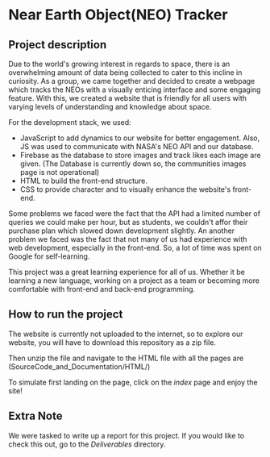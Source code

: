 # Near Earth Object(NEO) Tracker
## Project description
Due to the world's growing interest in regards to space, there is an overwhelming amount of data being collected to cater to this incline in curiosity. As a group, we came together and decided to create a webpage which tracks the NEOs with a visually enticing interface and some engaging feature. With this, we created a website that is friendly for all users with varying levels of understanding and knowledge about space. 

For the development stack, we used:
* JavaScript to add dynamics to our website for better engagement. Also, JS was used to communicate with NASA's NEO API and our database.
* Firebase as the database to store images and track likes each image are given. (The Database is currently down so, the communities images page is not operational)
* HTML to build the front-end structure.
* CSS to provide character and to visually enhance the website's front-end.

Some problems we faced were the fact that the API had a limited number of queries we could make per hour, but as students, we couldn't affor their purchase plan which slowed down development slightly. An another problem we faced was the fact that not many of us had experience with web development, especially in the front-end. So, a lot of time was spent on Google for self-learning. 

This project was a great learning experience for all of us. Whether it be learning a new language, working on a project as a team or becoming more comfortable with front-end and back-end programming.

## How to run the project
The website is currently not uploaded to the internet, so to explore our website, you will have to download this repository as a zip file. 

Then unzip the file and navigate to the HTML file with all the pages are (SourceCode_and_Documentation/HTML/)

To simulate first landing on the page, click on the *index* page and enjoy the site! 

## Extra Note
We were tasked to write up a report for this project. If you would like to check this out, go to the *Deliverables* directory.
